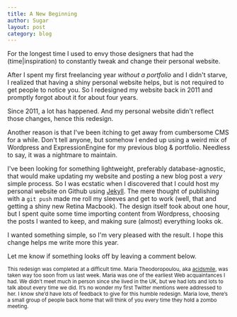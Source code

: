 ```yaml
---
title: A New Beginning
author: Sugar
layout: post
category: blog
---
```


For the longest time I used to envy those designers that had the (time\|inspiration) to constantly tweak and change their personal website. 

After I spent my first freelancing year *without a portfolio* and I didn't starve, I realized that having a shiny personal website helps, but is not required to get people to notice you. So I redesigned my website back in 2011 and promptly forgot about it for about four years.

Since 2011, a lot has happened. And my personal website didn't reflect those changes, hence this redesign.

Another reason is that I've been itching to get away from cumbersome CMS for a while. Don't tell anyone, but somehow I ended up using a weird mix of Wordpress and ExpressionEngine for my previous blog & portfolio. Needless to say, it was a nightmare to maintain.

I've been looking for something lightweight, preferably database-agnostic, that would make updating my website and posting a new blog post a *very* simple process. So I was ecstatic when I discovered that I could host my personal website on Github using [Jekyll](http://jekyllrb.com/). The mere thought of publishing with a `git push` made me roll my sleeves and get to work (well, that and getting a shiny new Retina Macbook). The design itself took about one hour, but I spent quite some time importing content from Wordpress, choosing the posts I wanted to keep, and making sure (almost) everything looks ok.

I wanted something simple, so I'm very pleased with the result. I hope this change helps me write more this year.

Let me know if something looks off by leaving a comment below.

<small>This redesign was completed at a difficult time. Maria Theodoropoulou, aka [acidsmile](http://www.acidsmile.co.uk/), was taken way too soon from us last week. Maria was one of the earliest Web acquaintances I had. We didn’t meet much in person since she lived in the UK, but we had lots and lots to talk about every time we did. It’s no wonder my first Twitter mentions were addressed to her. I know she’d have lots of feedback to give for this humble redesign. Maria love, there’s a small group of people back home that will think of you every time they hold a zombo meeting.</small>
